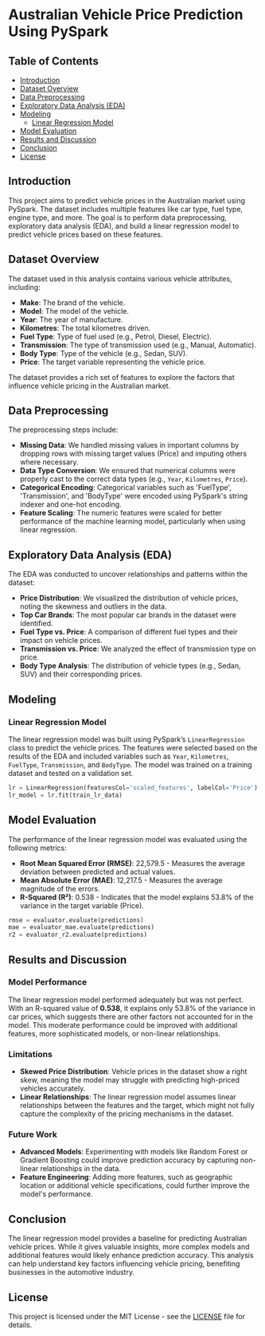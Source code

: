 # Australian Vehicle Price Prediction Using PySpark

## Table of Contents
- [Introduction](#introduction)
- [Dataset Overview](#dataset-overview)
- [Data Preprocessing](#data-preprocessing)
- [Exploratory Data Analysis (EDA)](#exploratory-data-analysis-eda)
- [Modeling](#modeling)
  - [Linear Regression Model](#linear-regression-model)
- [Model Evaluation](#model-evaluation)
- [Results and Discussion](#results-and-discussion)
- [Conclusion](#conclusion)
- [License](#license)

## Introduction
This project aims to predict vehicle prices in the Australian market using PySpark. The dataset includes multiple features like car type, fuel type, engine type, and more. The goal is to perform data preprocessing, exploratory data analysis (EDA), and build a linear regression model to predict vehicle prices based on these features.

## Dataset Overview
The dataset used in this analysis contains various vehicle attributes, including:
- **Make**: The brand of the vehicle.
- **Model**: The model of the vehicle.
- **Year**: The year of manufacture.
- **Kilometres**: The total kilometres driven.
- **Fuel Type**: Type of fuel used (e.g., Petrol, Diesel, Electric).
- **Transmission**: The type of transmission used (e.g., Manual, Automatic).
- **Body Type**: Type of the vehicle (e.g., Sedan, SUV).
- **Price**: The target variable representing the vehicle price.

The dataset provides a rich set of features to explore the factors that influence vehicle pricing in the Australian market.

## Data Preprocessing
The preprocessing steps include:
- **Missing Data**: We handled missing values in important columns by dropping rows with missing target values (Price) and imputing others where necessary.
- **Data Type Conversion**: We ensured that numerical columns were properly cast to the correct data types (e.g., `Year`, `Kilometres`, `Price`).
- **Categorical Encoding**: Categorical variables such as 'FuelType', 'Transmission', and 'BodyType' were encoded using PySpark's string indexer and one-hot encoding.
- **Feature Scaling**: The numeric features were scaled for better performance of the machine learning model, particularly when using linear regression.

## Exploratory Data Analysis (EDA)
The EDA was conducted to uncover relationships and patterns within the dataset:
- **Price Distribution**: We visualized the distribution of vehicle prices, noting the skewness and outliers in the data.
- **Top Car Brands**: The most popular car brands in the dataset were identified.
- **Fuel Type vs. Price**: A comparison of different fuel types and their impact on vehicle prices.
- **Transmission vs. Price**: We analyzed the effect of transmission type on price.
- **Body Type Analysis**: The distribution of vehicle types (e.g., Sedan, SUV) and their corresponding prices.

## Modeling

### Linear Regression Model
The linear regression model was built using PySpark’s `LinearRegression` class to predict the vehicle prices. The features were selected based on the results of the EDA and included variables such as `Year`, `Kilometres`, `FuelType`, `Transmission`, and `BodyType`. The model was trained on a training dataset and tested on a validation set.

```python
lr = LinearRegression(featuresCol='scaled_features', labelCol='Price')
lr_model = lr.fit(train_lr_data)
```

## Model Evaluation
The performance of the linear regression model was evaluated using the following metrics:
- **Root Mean Squared Error (RMSE)**: 22,579.5 - Measures the average deviation between predicted and actual values.
- **Mean Absolute Error (MAE)**: 12,217.5 - Measures the average magnitude of the errors.
- **R-Squared (R²)**: 0.538 - Indicates that the model explains 53.8% of the variance in the target variable (Price).

```python
rmse = evaluator.evaluate(predictions)
mae = evaluator_mae.evaluate(predictions)
r2 = evaluator_r2.evaluate(predictions)
```

## Results and Discussion

### Model Performance
The linear regression model performed adequately but was not perfect. With an R-squared value of **0.538**, it explains only 53.8% of the variance in car prices, which suggests there are other factors not accounted for in the model. This moderate performance could be improved with additional features, more sophisticated models, or non-linear relationships.

### Limitations
- **Skewed Price Distribution**: Vehicle prices in the dataset show a right skew, meaning the model may struggle with predicting high-priced vehicles accurately.
- **Linear Relationships**: The linear regression model assumes linear relationships between the features and the target, which might not fully capture the complexity of the pricing mechanisms in the dataset.

### Future Work
- **Advanced Models**: Experimenting with models like Random Forest or Gradient Boosting could improve prediction accuracy by capturing non-linear relationships in the data.
- **Feature Engineering**: Adding more features, such as geographic location or additional vehicle specifications, could further improve the model's performance.

## Conclusion
The linear regression model provides a baseline for predicting Australian vehicle prices. While it gives valuable insights, more complex models and additional features would likely enhance prediction accuracy. This analysis can help understand key factors influencing vehicle pricing, benefiting businesses in the automotive industry.

## License
This project is licensed under the MIT License - see the [LICENSE](LICENSE) file for details.
